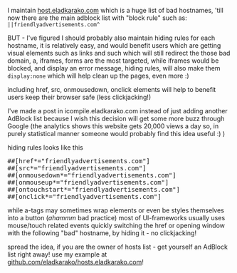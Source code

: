 I maintain <a href="http://hosts.eladkarako.com" target="_blank">host.eladkarako.com</a> which is a huge list of bad hostnames,
'till now there are the main adblock list with "block rule" such as:
<code>||friendlyadvertisements.com^</code>

BUT - I've figured I should probably also maintain hiding rules for each hostname,
it is relatively easy, and would benefit users which are getting visual elements such as links and such 
which will still redirect the those bad domain, a, iframes, forms are the most targeted, while iframes would be blocked, and display an error message,
hiding rules, will also make them <code>display:none</code> which will help clean up the pages, even more :)

including href, src, onmousedown, onclick elements will help to benefit users keep their browser safe (less clickjacking!)

I've made a post in icompile.eladkarako.com instead of just adding another AdBlock list because
I wish this decision will get some more buzz through Google (the analytics shows this website gets 20,000 views a day so, in purely statistical manner someone would probably find this idea useful :) )


hiding rules looks like this
<pre>
##[href*="friendlyadvertisements.com"]
##[src*="friendlyadvertisements.com"]
##[onmousedown*="friendlyadvertisements.com"]
##[onmouseup*="friendlyadvertisements.com"]
##[ontouchstart*="friendlyadvertisements.com"]
##[onclick*="friendlyadvertisements.com"]
</pre>

while a-tags may sometimes wrap elements or even be styles themselves into a button (*ahammm* bad practice)
most of UI-frameworks usually uses mouse/touch related events quickly switching the href or opening window with the following "bad" hostname,
by hiding it - no clickjacking!

spread the idea,
if you are the owner of hosts list - get yourself an AdBlock list right away!
use my example at <a href="http://github.com/eladkarako/hosts.eladkarako.com" target="_blank">github.com/eladkarako/hosts.eladkarako.com</a>!